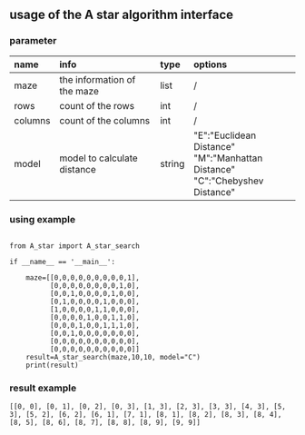 ## usage of the A star algorithm interface

### parameter
|name|info|type|options|
|:----|:----|:----|:---|
|maze|the information of the maze|list|/|
|rows|count of the rows|int|/|
|columns|count of the columns|int|/|
|model|model to calculate distance|string|"E":"Euclidean Distance"<br/>"M":"Manhattan Distance"<br/>"C":"Chebyshev Distance"|

### using example

```

from A_star import A_star_search

if __name__ == '__main__':
    
    maze=[[0,0,0,0,0,0,0,0,0,1],
          [0,0,0,0,0,0,0,0,1,0],
          [0,0,1,0,0,0,0,1,0,0],
          [0,1,0,0,0,0,1,0,0,0],
          [1,0,0,0,0,1,1,0,0,0],
          [0,0,0,0,1,0,0,1,1,0],
          [0,0,0,1,0,0,1,1,1,0],
          [0,0,1,0,0,0,0,0,0,0],
          [0,0,0,0,0,0,0,0,0,0],
          [0,0,0,0,0,0,0,0,0,0]]
    result=A_star_search(maze,10,10, model="C")
    print(result)

```

### result example

```
[[0, 0], [0, 1], [0, 2], [0, 3], [1, 3], [2, 3], [3, 3], [4, 3], [5, 3], [5, 2], [6, 2], [6, 1], [7, 1], [8, 1], [8, 2], [8, 3], [8, 4], [8, 5], [8, 6], [8, 7], [8, 8], [8, 9], [9, 9]]
```
